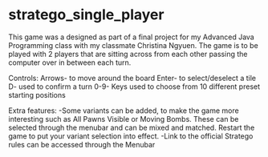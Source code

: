 # stratego_single_player

This game was a designed as part of a final project for my Advanced Java Programming class with my classmate Christina Ngyuen.
The game is to be played with 2 players that are sitting across from each other passing the computer over in between each turn.

Controls:
Arrows- to move around the board
Enter- to select/deselect a tile
D- used to confirm a turn
0-9- Keys used to choose from 10 different preset starting positions

Extra features:
-Some variants can be added, to make the game more interesting such as All Pawns Visible or Moving Bombs. These can be selected through the menubar and can  be mixed and matched. Restart the game to put your variant selection into effect.
-Link to the official Stratego rules can be accessed through the Menubar

